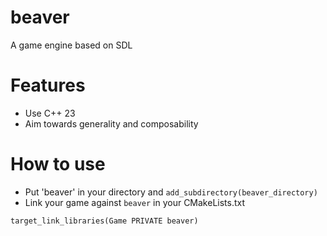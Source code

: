 # beaver
A game engine based on SDL

# Features
- Use C++ 23
- Aim towards generality and composability


# How to use
- Put 'beaver' in your directory and `add_subdirectory(beaver_directory)`
- Link your game against `beaver` in your CMakeLists.txt
```
target_link_libraries(Game PRIVATE beaver)
```
